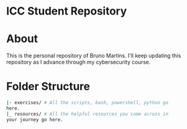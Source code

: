 # ICC Student Repository
# About
This is the personal repository of Bruno Martins.
I'll keep updating this repository as I advance through my
cybersecurity course.

# Folder Structure
```bash
|- exercises/ # All the scripts, bash, powershell, python go
here.
|_ resources/ # All the helpful resources you come across in
your journey go here.
```
